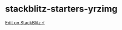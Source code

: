 # stackblitz-starters-yrzimg

[Edit on StackBlitz ⚡️](https://stackblitz.com/edit/stackblitz-starters-yrzimg)